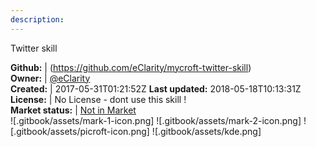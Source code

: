 ```yaml
---
description: 
---
```

Twitter skill



**Github:** | (https://github.com/eClarity/mycroft-twitter-skill)  
**Owner:** | [@eClarity](https://github.com/eClarity)  
**Created:** | 2017-05-31T01:21:52Z  **Last updated:** 2018-05-18T10:13:31Z  
**License:** | No License - dont use this skill !  
**Market status:** | [Not in Market](https://market.mycroft.ai/skill/)  
 ![.gitbook/assets/mark-1-icon.png]  ![.gitbook/assets/mark-2-icon.png]  ![.gitbook/assets/picroft-icon.png]  ![.gitbook/assets/kde.png]  
